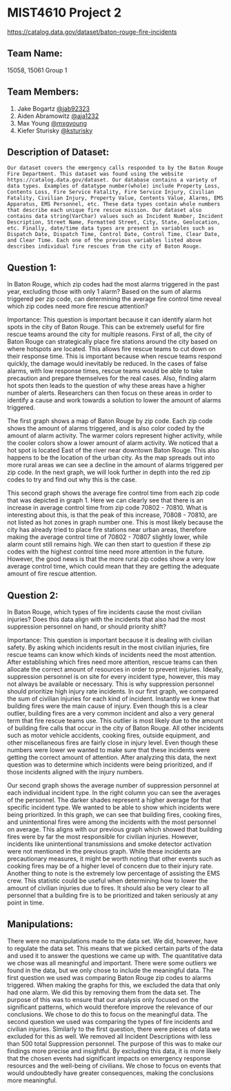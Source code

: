 # MIST4610 Project 2
https://catalog.data.gov/dataset/baton-rouge-fire-incidents 

## Team Name:

15058, 15061 Group 1
## Team Members:

1. Jake Bogartz [@jab92323](https://github.com/jab92323)
2. Aiden Abramowitz [@aja1232](https://github.com/aja1232)
3. Max Young [@mxgyoung](https://github.com/mxgyoung)
4. Kiefer Sturisky [@ksturisky](https://github.com/ksturisky)

## Description of Dataset: 
	Our dataset covers the emergency calls responded to by the Baton Rouge Fire Department. This dataset was found using the website https://catalog.data.gov/dataset. Our database contains a variety of data types. Examples of datatype number(whole) include Property Loss, Contents Loss, Fire Service Fatality, Fire Service Injury, Civilian Fatality, Civilian Injury, Property Value, Contents Value, Alarms, EMS Apparatus, EMS Personnel, etc. These data types contain whole numbers that describe each unique fire rescue mission. Our dataset also contains data string(VarChar) values such as Incident Number, Incident Description, Street Name, Formatted Street, City, State, Geolocation, etc. Finally, date/time data types are present in variables such as Dispatch Date, Dispatch Time, Control Date, Control Time, Clear Date, and Clear Time. Each one of the previous variables listed above describes individual fire rescues from the city of Baton Rouge.

## Question 1: 
In Baton Rouge, which zip codes had the most alarms triggered in the past year, excluding those with only 1 alarm? Based on the sum of alarms triggered per zip code, can determining the average fire control time reveal which zip codes need more fire rescue attention?

Importance: 
This question is important because it can identify alarm hot spots in the city of Baton Rouge. This can be extremely useful for fire rescue teams around the city for multiple reasons. First of all, the city of Baton Rouge can strategically place fire stations around the city based on where hotspots are located. This allows fire rescue teams to cut down on their response time. This is important because when rescue teams respond quickly, the damage would inevitably be reduced. In the cases of false alarms, with low response times, rescue teams would be able to take precaution and prepare themselves for the real cases. Also, finding alarm hot spots then leads to the question of why these areas have a higher number of alerts. Researchers can then focus on these areas in order to identify a cause and work towards a solution to lower the amount of alarms triggered.

The first graph shows a map of Baton Rouge by zip code. Each zip code shows the amount of alarms triggered, and is also color coded by the amount of alarm activity. The warmer colors represent higher activity, while the cooler colors show a lower amount of alarm activity. We noticed that a hot spot is located East of the river near downtown Baton Rouge. This also happens to be the location of the urban city. As the map spreads out into more rural areas we can see a decline in the amount of alarms triggered per zip code. In the next graph, we will look further in depth into the red zip codes to try and find out why this is the case. 


This second graph shows the average fire control time from each zip code that was depicted in graph 1. Here we can clearly see that there is an increase in average control time from zip code 70802 - 70810. What is interesting about this, is that the peak of this increase, 70808 - 70810, are not listed as hot zones in graph number one. This is most likely because the city has already tried to place fire stations near urban areas, therefore making the average control time of 70802 - 70807 slightly lower, while alarm count still remains high. We can then start to question if these zip codes with the highest control time need more attention in the future. However, the good news is that the more rural zip codes show a very low average control time, which could mean that they are getting the adequate amount of fire rescue attention. 

## Question 2: 
In Baton Rouge, which types of fire incidents cause the most civilian injuries? Does this data align with the incidents that also had the most suppression personnel on hand, or should priority shift?

Importance: 
	This question is important because it is dealing with civilian safety. By asking which incidents result in the most civilian injuries, fire rescue teams can know which kinds of incidents need the most attention. After establishing which fires need more attention, rescue teams can then allocate the correct amount of resources in order to prevent injuries. Ideally, suppression personnel is on site for every incident type, however, this may not always be available or necessary. This is why suppression personnel should prioritize high injury rate incidents. 
	In our first graph, we compared the sum of civilian injuries for each kind of incident. Instantly we knew that building fires were the main cause of injury. Even though this is a clear outlier, building fires are a very common incident and also a very general term that fire rescue teams use. This outlier is most likely due to the amount of building fire calls that occur in the city of Baton Rouge. All other incidents such as motor vehicle accidents, cooking fires, outside equipment, and other miscellaneous fires are fairly close in injury level. Even though these numbers were lower we wanted to make sure that these incidents were getting the correct amount of attention. After analyzing this data, the next question was to determine which incidents were being prioritized, and if those incidents aligned with the injury numbers. 

Our second graph shows the average number of suppression personnel at each individual incident type. In the right column you can see the averages of the personnel. The darker shades represent a higher average for that specific incident type. We wanted to be able to show which incidents were being prioritized. In this graph, we can see that building fires, cooking fires, and unintentional fires were among the incidents with the most personnel on average. This aligns with our previous graph which showed that building fires were by far the most responsible for civilian injuries. However, incidents like unintentional transmissions and smoke detector activation were not mentioned in the previous graph. While these incidents are precautionary measures, it might be worth noting that other events such as cooking fires may be of a higher level of concern due to their injury rate. Another thing to note is the extremely low percentage of assisting the EMS crew. This statistic could be useful when determining how to lower the amount of civilian injuries due to fires. It should also be very clear to all personnel that a building fire is to be prioritized and taken seriously at any point in time. 
 
## Manipulations:
There were no manipulations made to the data set. We did, however, have to regulate the data set. This means that we picked certain parts of the data and used it to answer the questions we came up with. The quantitative data we chose was all meaningful and important. There were some outliers we found in the data, but we only chose to include the meaningful data. The first question we used was comparing Baton Rouge zip codes to alarms triggered. When making the graphs for this, we excluded the data that only had one alarm. We did this by removing them from the data set. The purpose of this was to ensure that our analysis only focused on the significant patterns, which would therefore improve the relevance of our conclusions. We chose to do this to focus on the meaningful data. The second question we used was comparing the types of fire incidents and civilian injuries. Similarly to the first question, there were pieces of data we excluded for this as well. We removed all Incident Descriptions with less than 500 total Suppression personnel. The purpose of this was to make our findings more precise and insightful. By excluding this data, it is more likely that the chosen events had significant impacts on emergency response resources and the well-being of civilians. We chose to focus on events that would undoubtedly have greater consequences, making the conclusions more meaningful. 

